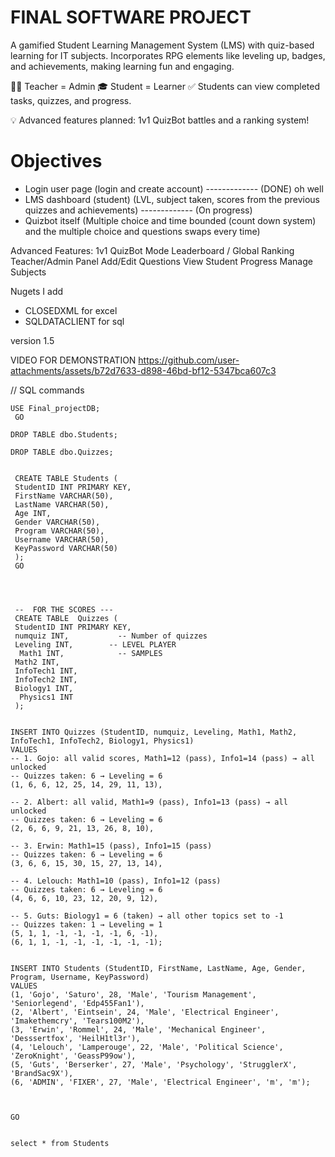 # FINAL SOFTWARE PROJECT


A gamified Student Learning Management System (LMS) with quiz-based learning for IT subjects.
Incorporates RPG elements like leveling up, badges, and achievements, making learning fun and engaging.

🧑‍🏫 Teacher = Admin
🎓 Student = Learner
✅ Students can view completed tasks, quizzes, and progress.

💡 Advanced features planned: 1v1 QuizBot battles and a ranking system!

# Objectives

- Login user page (login and create account) ------------- (DONE) oh well
- LMS dashboard (student) (LVL, subject taken, scores from the previous quizzes and achievements) ------------- (On progress)
- Quizbot itself (Multiple choice and time bounded (count down system) and the multiple choice and questions swaps every time)



Advanced Features:
 1v1 QuizBot Mode
 Leaderboard / Global Ranking
 Teacher/Admin Panel
 Add/Edit Questions
 View Student Progress
 Manage Subjects


Nugets I add
- CLOSEDXML for excel 
- SQLDATACLIENT for sql
 




version 1.5

VIDEO FOR DEMONSTRATION
https://github.com/user-attachments/assets/b72d7633-d898-46bd-bf12-5347bca607c3






// SQL commands


```
USE Final_projectDB; 
 GO
 
DROP TABLE dbo.Students;

DROP TABLE dbo.Quizzes;

 
 CREATE TABLE Students ( 
 StudentID INT PRIMARY KEY, 
 FirstName VARCHAR(50), 
 LastName VARCHAR(50), 
 Age INT, 
 Gender VARCHAR(50),
 Program VARCHAR(50),
 Username VARCHAR(50), 
 KeyPassword VARCHAR(50)
 ); 
 GO
 



 --  FOR THE SCORES ---
 CREATE TABLE  Quizzes ( 
 StudentID INT PRIMARY KEY, 
 numquiz INT,           -- Number of quizzes
 Leveling INT,        -- LEVEL PLAYER
  Math1 INT,            -- SAMPLES
 Math2 INT, 
 InfoTech1 INT, 
 InfoTech2 INT,
 Biology1 INT, 
  Physics1 INT
 ); 


INSERT INTO Quizzes (StudentID, numquiz, Leveling, Math1, Math2, InfoTech1, InfoTech2, Biology1, Physics1)
VALUES 
-- 1. Gojo: all valid scores, Math1=12 (pass), Info1=14 (pass) → all unlocked
-- Quizzes taken: 6 → Leveling = 6
(1, 6, 6, 12, 25, 14, 29, 11, 13),

-- 2. Albert: all valid, Math1=9 (pass), Info1=13 (pass) → all unlocked
-- Quizzes taken: 6 → Leveling = 6
(2, 6, 6, 9, 21, 13, 26, 8, 10),

-- 3. Erwin: Math1=15 (pass), Info1=15 (pass)
-- Quizzes taken: 6 → Leveling = 6
(3, 6, 6, 15, 30, 15, 27, 13, 14),

-- 4. Lelouch: Math1=10 (pass), Info1=12 (pass)
-- Quizzes taken: 6 → Leveling = 6
(4, 6, 6, 10, 23, 12, 20, 9, 12),

-- 5. Guts: Biology1 = 6 (taken) → all other topics set to -1
-- Quizzes taken: 1 → Leveling = 1
(5, 1, 1, -1, -1, -1, -1, 6, -1),
(6, 1, 1, -1, -1, -1, -1, -1, -1);

 
INSERT INTO Students (StudentID, FirstName, LastName, Age, Gender, Program, Username, KeyPassword) 
VALUES 
(1, 'Gojo', 'Saturo', 28, 'Male', 'Tourism Management', 'Seniorlegend', 'Edp455Fan1'),
(2, 'Albert', 'Eintsein', 24, 'Male', 'Electrical Engineer', 'Imakethemcry', 'Tears100M2'),
(3, 'Erwin', 'Rommel', 24, 'Male', 'Mechanical Engineer', 'Desssertfox', 'HeilH1tl3r'),
(4, 'Lelouch', 'Lamperouge', 22, 'Male', 'Political Science', 'ZeroKnight', 'GeassP99ow'),
(5, 'Guts', 'Berserker', 27, 'Male', 'Psychology', 'StrugglerX', 'BrandSac9X'), 
(6, 'ADMIN', 'FIXER', 27, 'Male', 'Electrical Engineer', 'm', 'm'); 



GO


select * from Students


```





